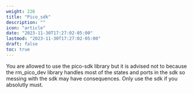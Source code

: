 ```yaml
---
weight: 226
title: "Pico_sdk"
description: ""
icon: "article"
date: "2023-11-30T17:27:02-05:00"
lastmod: "2023-11-30T17:27:02-05:00"
draft: false
toc: true
---
```



You are allowed to use the pico-sdk library but it is advised not to because the rm_pico_dev library
handles most of the states and ports in the sdk so messing with the sdk may have consequences.
Only use the sdk if you absolutly must.
